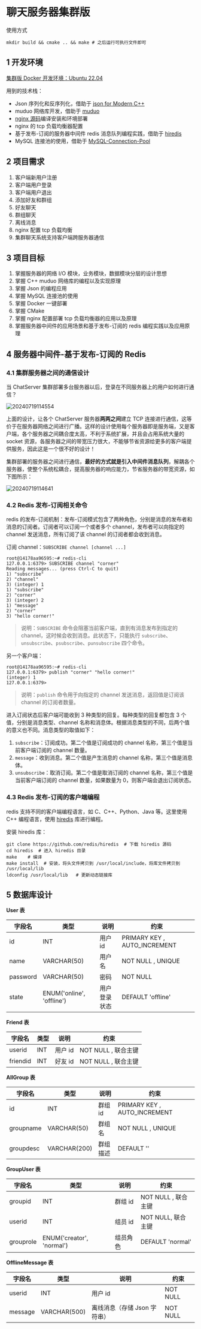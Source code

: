 # 聊天服务器集群版

使用方式

```shell
mkdir build && cmake .. && make # 之后运行可执行文件即可
```

## 1 开发环境

[集群版 Docker 开发环境：Ubuntu 22.04](https://github.com/Corner430/Docker/tree/main/chatserver-cluster)

用到的技术栈：

- Json 序列化和反序列化，借助于 [json for Modern C++](https://github.com/nlohmann/json)
- muduo 网络库开发，借助于 [muduo](https://github.com/chenshuo/muduo)
- [nginx 源码](https://github.com/nginx/nginx)编译安装和环境部署
- nginx 的 tcp 负载均衡器配置
- 基于发布-订阅的服务器中间件 redis 消息队列编程实践，借助于 [hiredis](https://github.com/redis/hiredis)
- MySQL 连接池的使用，借助于 [MySQL-Connection-Pool](https://github.com/Corner430/MySQL-Connection-Pool)


## 2 项目需求

1. 客户端新用户注册
2. 客户端用户登录
3. 客户端用户退出
4. 添加好友和群组
5. 好友聊天
6. 群组聊天
7. 离线消息
8. nginx 配置 tcp 负载均衡
9. 集群聊天系统支持客户端跨服务器通信

## 3 项目目标

1. 掌握服务器的网络 I/O 模块，业务模块，数据模块分层的设计思想
2. 掌握 C++ muduo 网络库的编程以及实现原理
3. 掌握 Json 的编程应用
4. 掌握 MySQL 连接池的使用
5. 掌握 Docker 一键部署
6. 掌握 CMake
7. 掌握 nginx 配置部署 tcp 负载均衡器的应用以及原理
8. 掌握服务器中间件的应用场景和基于发布-订阅的 redis 编程实践以及应用原理

## 4 服务器中间件-基于发布-订阅的 Redis

### 4.1 集群服务器之间的通信设计

当 ChatServer 集群部署多台服务器以后，登录在不同服务器上的用户如何进行通信？

![20240719114554](https://cdn.jsdelivr.net/gh/Corner430/Picture/images/20240719114554.png)

上面的设计，让各个 ChatServer 服务器**两两之间**建立 TCP 连接进行通信，这等价于在服务器网络之间进行广播。这样的设计使用每个服务器即是服务端，又是客户端，各个服务器之间耦合度太高，不利于系统扩展，并且会占用系统大量的 socket 资源，各服务器之间的带宽压力很大，不能够节省资源给更多的客户端提供服务，因此这是一个很不好的设计！

集群部署的服务器之间进行通信，**最好的方式就是引入中间件消息队列**，解耦各个服务器，使整个系统松耦合，提高服务器的响应能力，节省服务器的带宽资源，如下图所示：

![20240719114641](https://cdn.jsdelivr.net/gh/Corner430/Picture/images/20240719114641.png)

### 4.2 Redis 发布-订阅相关命令

redis 的发布-订阅机制：发布-订阅模式包含了两种角色，分别是消息的发布者和消息的订阅者。订阅者可以订阅一个或者多个 channel，发布者可以向指定的 channel 发送消息，所有订阅了该 channel 的订阅者都会收到消息。

订阅 channel：`SUBSCRIBE channel [channel ...]`

```shell
root@14178aa96595:~# redis-cli
127.0.0.1:6379> SUBSCRIBE channel "corner"
Reading messages... (press Ctrl-C to quit)
1) "subscribe"
2) "channel"
3) (integer) 1
1) "subscribe"
2) "corner"
3) (integer) 2
1) "message"
2) "corner"
3) "hello corner!"
```

> 说明：`SUBSCRIBE` 命令会阻塞当前客户端，直到有消息发布到指定的 channel，这时候会收到消息。此状态下，只能执行 `subscribe`、`unsubscribe`、`psubscribe`、`punsubscribe` 四个命令。

另一个客户端：

```shell
root@14178aa96595:~# redis-cli
127.0.0.1:6379> publish "corner" "hello corner!"
(integer) 1
127.0.0.1:6379> 
```

> 说明：`publish` 命令用于向指定的 channel 发送消息，返回值是订阅该 channel 的订阅者数量。

进入订阅状态后客户端可能收到 3 种类型的回复。每种类型的回复都包含 3 个值，分别是消息类型、channel 名称和消息体。根据消息类型的不同，后两个值的意义也不同。消息类型的取值如下：
1. `subscribe`：订阅成功。第二个值是订阅成功的 channel 名称，第三个值是当前客户端订阅的 channel 数量。
2. `message`：收到消息。第二个值是产生消息的 channel 名称，第三个值是消息体。
3. `unsubscribe`：取消订阅。第二个值是取消订阅的 channel 名称，第三个值是当前客户端订阅的 channel 数量，如果数量为 0，则客户端会退出订阅状态。

### 4.3 Redis 发布-订阅的客户端编程

redis 支持不同的客户端编程语言，如 C、C++、Python、Java 等。这里使用 C++ 编程语言，使用 [hiredis](https://github.com/redis/hiredis) 库进行编程。

安装 hiredis 库：

```shell
git clone https://github.com/redis/hiredis  # 下载 hiredis 源码
cd hiredis  # 进入 hiredis 目录
make    # 编译
make install  # 安装，将头文件拷贝到 /usr/local/include，将库文件拷贝到 /usr/local/lib
ldconfig /usr/local/lib   # 更新动态链接库
```

## 5 数据库设计

**User 表**

| 字段名 | 类型 | 说明 | 约束 |
| --- | --- | --- | --- |
| id | INT | 用户 id | PRIMARY KEY , AUTO_INCREMENT |
| name | VARCHAR(50) | 用户名 | NOT NULL , UNIQUE |
| password | VARCHAR(50) | 密码 | NOT NULL |
| state | ENUM('online', 'offline') | 用户登录状态 | DEFAULT 'offline' |

**Friend 表**

| 字段名 | 类型 | 说明 | 约束 |
| --- | --- | --- | --- |
| userid | INT | 用户 id | NOT NULL , 联合主键 |
| friendid | INT | 好友 id | NOT NULL , 联合主键 |

**AllGroup 表**

| 字段名 | 类型 | 说明 | 约束 |
| --- | --- | --- | --- |
| id | INT | 群组 id | PRIMARY KEY , AUTO_INCREMENT |
| groupname | VARCHAR(50) | 群组名 | NOT NULL , UNIQUE |
| groupdesc | VARCHAR(200) | 群组描述 | DEFAULT '' |

**GroupUser 表**

| 字段名 | 类型 | 说明 | 约束 |
| --- | --- | --- | --- |
| groupid | INT | 群组 id | NOT NULL , 联合主键 |
| userid | INT | 组员 id | NOT NULL, 联合主键 |
| grouprole | ENUM('creator', 'normal') | 组员角色 | DEFAULT 'normal' |

**OfflineMessage 表**

| 字段名 | 类型 | 说明 | 约束 |
| --- | --- | --- | --- |
| userid | INT | 用户 id | NOT NULL |
| message | VARCHAR(500) | 离线消息（存储 Json 字符串） | NOT NULL |
